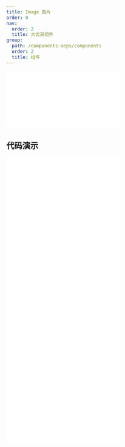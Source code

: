 ```yaml
---
title: Image 图片
order: 0
nav:
  order: 2
  title: 大优采组件
group:
  path: /components-aeps/components
  order: 2
  title: 组件
---
```


<div>
<embed src="@docs-common/image/index.md"></embed>
</div>
        
## 代码演示

<Row gutter=8>

  <Col span=12>
    
  <div class="code-box"><embed src="@abiz-rc-aeps/image/demo/basic-image-aeps.md"></embed></div>
          
  <div class="code-box"><embed src="@abiz-rc-aeps/image/demo/placeholder-image-aeps.md"></embed></div>
          
  </Col>
          
  <Col span=12>
    
  <div class="code-box"><embed src="@abiz-rc-aeps/image/demo/fallback-image-aeps.md"></embed></div>
          
  <div class="code-box"><embed src="@abiz-rc-aeps/image/demo/previewGroup-image-aeps.md"></embed></div>
          
  </Col>
          
</Row>
        
<div><embed src="@docs-common/image/index-api.md"></embed><div>
        